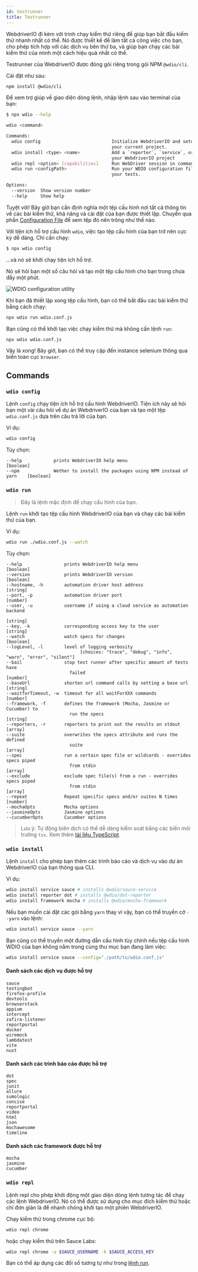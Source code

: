 ```yaml
---
id: testrunner
title: Testrunner
---
```


WebdriverIO đi kèm với trình chạy kiểm thử riêng để giúp bạn bắt đầu kiểm thử nhanh nhất có thể. Nó được thiết kế để làm tất cả công việc cho bạn, cho phép tích hợp với các dịch vụ bên thứ ba, và giúp bạn chạy các bài kiểm thử của mình một cách hiệu quả nhất có thể.

Testrunner của WebdriverIO được đóng gói riêng trong gói NPM `@wdio/cli`.

Cài đặt như sau:

```sh npm2yarn
npm install @wdio/cli
```

Để xem trợ giúp về giao diện dòng lệnh, nhập lệnh sau vào terminal của bạn:

```sh
$ npx wdio --help

wdio <command>

Commands:
  wdio config                           Initialize WebdriverIO and setup configuration in
                                        your current project.
  wdio install <type> <name>            Add a `reporter`, `service`, or `framework` to
                                        your WebdriverIO project
  wdio repl <option> [capabilities]     Run WebDriver session in command line
  wdio run <configPath>                 Run your WDIO configuration file to initialize
                                        your tests.

Options:
  --version  Show version number                                       [boolean]
  --help     Show help                                                 [boolean]
```

Tuyệt vời! Bây giờ bạn cần định nghĩa một tệp cấu hình nơi tất cả thông tin về các bài kiểm thử, khả năng và cài đặt của bạn được thiết lập. Chuyển qua phần [Configuration File](/docs/configuration) để xem tệp đó nên trông như thế nào.

Với tiện ích hỗ trợ cấu hình `wdio`, việc tạo tệp cấu hình của bạn trở nên cực kỳ dễ dàng. Chỉ cần chạy:

```sh
$ npx wdio config
```

...và nó sẽ khởi chạy tiện ích hỗ trợ.

Nó sẽ hỏi bạn một số câu hỏi và tạo một tệp cấu hình cho bạn trong chưa đầy một phút.

![WDIO configuration utility](/img/config-utility.gif)

Khi bạn đã thiết lập xong tệp cấu hình, bạn có thể bắt đầu các bài kiểm thử bằng cách chạy:

```sh
npx wdio run wdio.conf.js
```

Bạn cũng có thể khởi tạo việc chạy kiểm thử mà không cần lệnh `run`:

```sh
npx wdio wdio.conf.js
```

Vậy là xong! Bây giờ, bạn có thể truy cập đến instance selenium thông qua biến toàn cục `browser`.

## Commands

### `wdio config`

Lệnh `config` chạy tiện ích hỗ trợ cấu hình WebdriverIO. Tiện ích này sẽ hỏi bạn một vài câu hỏi về dự án WebdriverIO của bạn và tạo một tệp `wdio.conf.js` dựa trên câu trả lời của bạn.

Ví dụ:

```sh
wdio config
```

Tùy chọn:

```
--help            prints WebdriverIO help menu                                [boolean]
--npm             Wether to install the packages using NPM instead of yarn    [boolean]
```

### `wdio run`

> Đây là lệnh mặc định để chạy cấu hình của bạn.

Lệnh `run` khởi tạo tệp cấu hình WebdriverIO của bạn và chạy các bài kiểm thử của bạn.

Ví dụ:

```sh
wdio run ./wdio.conf.js --watch
```

Tùy chọn:

```
--help                prints WebdriverIO help menu                   [boolean]
--version             prints WebdriverIO version                     [boolean]
--hostname, -h        automation driver host address                  [string]
--port, -p            automation driver port                          [number]
--user, -u            username if using a cloud service as automation backend
                                                                        [string]
--key, -k             corresponding access key to the user            [string]
--watch               watch specs for changes                        [boolean]
--logLevel, -l        level of logging verbosity
                            [choices: "trace", "debug", "info", "warn", "error", "silent"]
--bail                stop test runner after specific amount of tests have
                        failed                                          [number]
--baseUrl             shorten url command calls by setting a base url [string]
--waitforTimeout, -w  timeout for all waitForXXX commands             [number]
--framework, -f       defines the framework (Mocha, Jasmine or Cucumber) to
                        run the specs                                   [string]
--reporters, -r       reporters to print out the results on stdout      [array]
--suite               overwrites the specs attribute and runs the defined
                        suite                                            [array]
--spec                run a certain spec file or wildcards - overrides specs piped
                        from stdin                                       [array]
--exclude             exclude spec file(s) from a run - overrides specs piped
                        from stdin                                       [array]
--repeat              Repeat specific specs and/or suites N times        [number]
--mochaOpts           Mocha options
--jasmineOpts         Jasmine options
--cucumberOpts        Cucumber options
```

> Lưu ý: Tự động biên dịch có thể dễ dàng kiểm soát bằng các biến môi trường `tsx`. Xem thêm [tài liệu TypeScript](/docs/typescript).

### `wdio install`
Lệnh `install` cho phép bạn thêm các trình báo cáo và dịch vụ vào dự án WebdriverIO của bạn thông qua CLI.

Ví dụ:

```sh
wdio install service sauce # installs @wdio/sauce-service
wdio install reporter dot # installs @wdio/dot-reporter
wdio install framework mocha # installs @wdio/mocha-framework
```

Nếu bạn muốn cài đặt các gói bằng `yarn` thay vì vậy, bạn có thể truyền cờ `--yarn` vào lệnh:

```sh
wdio install service sauce --yarn
```

Bạn cũng có thể truyền một đường dẫn cấu hình tùy chỉnh nếu tệp cấu hình WDIO của bạn không nằm trong cùng thư mục bạn đang làm việc:

```sh
wdio install service sauce --config="./path/to/wdio.conf.js"
```

#### Danh sách các dịch vụ được hỗ trợ

```
sauce
testingbot
firefox-profile
devtools
browserstack
appium
intercept
zafira-listener
reportportal
docker
wiremock
lambdatest
vite
nuxt
```

#### Danh sách các trình báo cáo được hỗ trợ

```
dot
spec
junit
allure
sumologic
concise
reportportal
video
html
json
mochawesome
timeline
```

#### Danh sách các framework được hỗ trợ

```
mocha
jasmine
cucumber
```

### `wdio repl`

Lệnh repl cho phép khởi động một giao diện dòng lệnh tương tác để chạy các lệnh WebdriverIO. Nó có thể được sử dụng cho mục đích kiểm thử hoặc chỉ đơn giản là để nhanh chóng khởi tạo một phiên WebdriverIO.

Chạy kiểm thử trong chrome cục bộ:

```sh
wdio repl chrome
```

hoặc chạy kiểm thử trên Sauce Labs:

```sh
wdio repl chrome -u $SAUCE_USERNAME -k $SAUCE_ACCESS_KEY
```

Bạn có thể áp dụng các đối số tương tự như trong [lệnh run](#wdio-run).